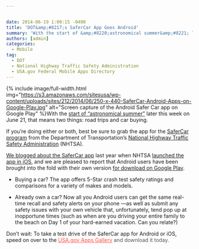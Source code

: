 ```yaml
---


date: 2014-06-19 1:00:15 -0400
title: 'DOT&amp;#8217;s SaferCar App Goes Android'
summary: 'With the start of &amp;#8220;astronomical summer&amp;#8221; later this week on June 21, that means two&nbsp;things\: road trips and car buying. If you&amp;#8217;re doing either or both, best be sure to grab the app for the SaferCar program&nbsp;from the Department of Transportation&amp;#8217;s National'
authors: [admin]
categories:
  - Mobile
tag:
  - DOT
  - National Highway Traffic Safety Administration
  - USA.gov Federal Mobile Apps Directory
---
```



{% include image/full-width.html img="https://s3.amazonaws.com/sitesusa/wp-content/uploads/sites/212/2014/06/250-x-440-SaferCar-Android-Apps-on-Google-Play.jpg" alt="Screen capture of the Android Safer Car app on Google Play" %}With the [start of &#8220;astronomical summer&#8221;](http://www.ncdc.noaa.gov/news/meteorological-versus-astronomical-summer) later this week on June 21, that means two things: road trips and car buying.

If you&#8217;re doing either or both, best be sure to grab the app for the [SaferCar program](http://www.safercar.gov/) from the Department of Transportation&#8217;s [National Highway Traffic Safety Administration](http://www.nhtsa.gov/About) (NHTSA).

[We blogged about the SaferCar app](https://www.WHATEVER/2013/04/18/dots-safercar-app/) last year when NHTSA [launched the app in iOS](https://itunes.apple.com/us/app/safercar/id593086230?ls=1&mt=8), and we are pleased to report that Android users have been brought into the fold with their own version [for download on Google Play](https://play.google.com/store/apps/details?id=gov.nhtsa.safercar).

  * Buying a car? The app offers 5-Star crash test safety ratings and comparisons for a variety of makes and models.

  * Already own a car? Now all you Android users can get the same real-time recall and safety alerts on your phone —as well as submit any safety issues with your own vehicle that, unfortunately, tend pop up at inopportune times (such as when are you driving your entire family to the beach on Day 1 of your hard-earned vacation. Can you relate?)

Don&#8217;t wait: To take a test drive of the SaferCar app for Android or iOS, speed on over to the<span style="color: #555555"> </span><a style="color: #ff5049" href="http://apps.usa.gov/">USA.gov Apps Gallery</a><span style="color: #555555"> and download it today.</span>